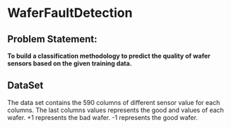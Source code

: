 # WaferFaultDetection

## Problem Statement:

**To build a classification methodology to predict the quality of wafer sensors based on the given training data.**

## DataSet

 The data set contains the 590 columns of different sensor value for each columns. The last columns values represents the good and values of each wafer.
 +1 represents the bad wafer. 
 -1 represents the good wafer.
